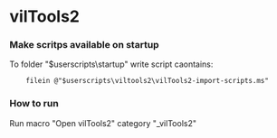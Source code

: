 # vilTools2  
### Make scritps available on startup  
To folder "$userscripts\startup" write script caontains:  

        filein @"$userscripts\viltools2\vilTools2-import-scripts.ms"  

### How to run  
Run macro "Open vilTools2" category "_vilTools2"  
  